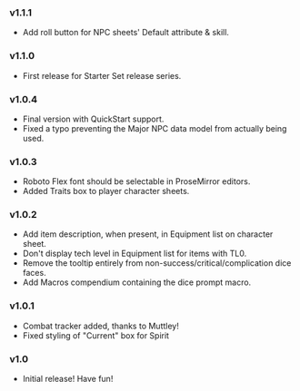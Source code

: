 ### v1.1.1
- Add roll button for NPC sheets' Default attribute & skill.

### v1.1.0
- First release for Starter Set release series.

### v1.0.4
- Final version with QuickStart support.
- Fixed a typo preventing the Major NPC data model from actually being used.

### v1.0.3
- Roboto Flex font should be selectable in ProseMirror editors.
- Added Traits box to player character sheets.

### v1.0.2
- Add item description, when present, in Equipment list on character sheet.
- Don't display tech level in Equipment list for items with TL0.
- Remove the tooltip entirely from non-success/critical/complication dice faces.
- Add Macros compendium containing the dice prompt macro.

### v1.0.1
- Combat tracker added, thanks to Muttley!
- Fixed styling of "Current" box for Spirit

### v1.0
- Initial release! Have fun!
